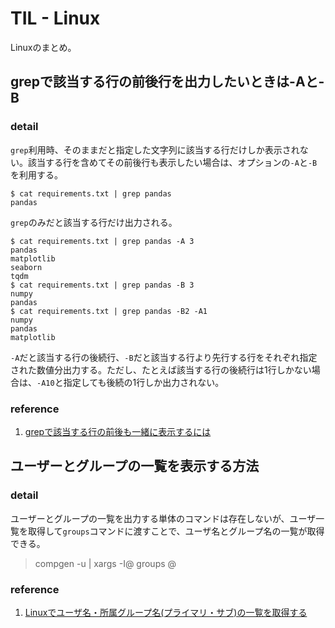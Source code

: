 # TIL - Linux

Linuxのまとめ。

## grepで該当する行の前後行を出力したいときは-Aと-B

### detail

`grep`利用時、そのままだと指定した文字列に該当する行だけしか表示されない。該当する行を含めてその前後行も表示したい場合は、オプションの`-A`と`-B`を利用する。

```console
$ cat requirements.txt | grep pandas
pandas
```

`grep`のみだと該当する行だけ出力される。

```console
$ cat requirements.txt | grep pandas -A 3
pandas
matplotlib
seaborn
tqdm
$ cat requirements.txt | grep pandas -B 3
numpy
pandas
$ cat requirements.txt | grep pandas -B2 -A1 
numpy
pandas
matplotlib
```

`-A`だと該当する行の後続行、`-B`だと該当する行より先行する行をそれぞれ指定された数値分出力する。ただし、たとえば該当する行の後続行は1行しかない場合は、`-A10`と指定しても後続の1行しか出力されない。

### reference

1. [grepで該当する行の前後も一緒に表示するには](https://www.atmarkit.co.jp/flinux/rensai/linuxtips/137greplineplus.html)

## ユーザーとグループの一覧を表示する方法

### detail

ユーザーとグループの一覧を出力する単体のコマンドは存在しないが、ユーザ一覧を取得して`groups`コマンドに渡すことで、ユーザ名とグループ名の一覧が取得できる。

> compgen -u | xargs -I@ groups @

### reference

1. [Linuxでユーザ名・所属グループ名(プライマリ・サブ)の一覧を取得する](https://orebibou.com/ja/home/201705/20170509_001/)
